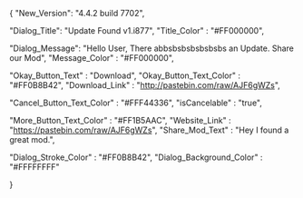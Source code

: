    {
"New_Version": "4.4.2 build 7702",

"Dialog_Title": "Update Found v1.i877",
"Title_Color" : "#FF000000",

"Dialog_Message": "Hello User,  There abbsbsbsbsbsbsbs an Update. Share our Mod",
"Message_Color" : "#FF000000",

"Okay_Button_Text" : "Download",
"Okay_Button_Text_Color" : "#FF0B8B42",
"Download_Link" : "http://pastebin.com/raw/AJF6gWZs",

"Cancel_Button_Text_Color" : "#FFF44336",
"isCancelable" : "true",

"More_Button_Text_Color" : "#FF1B5AAC",
"Website_Link" : "https://pastebin.com/raw/AJF6gWZs",
"Share_Mod_Text" : "Hey I found a great mod.",


"Dialog_Stroke_Color" : "#FF0B8B42",
"Dialog_Background_Color" : "#FFFFFFFF"

}
